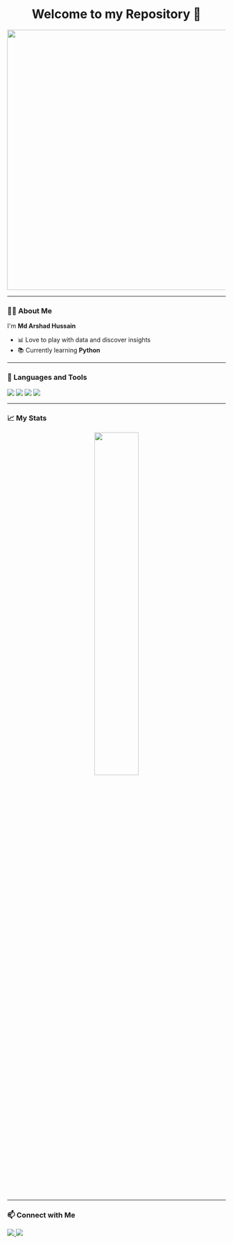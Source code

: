 <h1 align="center">Welcome to my Repository 👋</h1>

<p align="center">
  <img src="https://camo.githubusercontent.com/4d9f5ecceb711eec6e2018f38a5677dc657c9738d4a65ba3b928c41c0a45b439/68747470733a2f2f6d69726f2e6d656469756d2e636f6d2f6d61782f313336302f302a37513379765349765f7430696f4a2d5a2e676966" width="600"/>
</p>

---

### 👨‍💻 About Me

I'm **Md Arshad Hussain**

- 📊 Love to play with data and discover insights
- 📚 Currently learning **Python**


---

### 🧰 Languages and Tools

<p>
  <img src="https://img.shields.io/badge/Excel-217346?style=for-the-badge&logo=microsoft-excel&logoColor=white"/>
  <img src="https://img.shields.io/badge/MySQL-00758F?style=for-the-badge&logo=mysql&logoColor=white"/>
  <img src="https://img.shields.io/badge/PowerBI-F2C811?style=for-the-badge&logo=powerbi&logoColor=black"/>
  <img src="https://img.shields.io/badge/Python-3776AB?style=for-the-badge&logo=python&logoColor=white"/>
</p>

---
### 📈 My Stats

<p align="center">
  <img src="https://github-readme-stats.vercel.app/api?username=Md-Arshad-Hussain&show_icons=true&theme=radical" width="45%"/>
</p>

---

### 📫 Connect with Me

<p>
  <a href="https://www.linkedin.com/in/mdarshadofficial">
    <img src="https://img.shields.io/badge/LinkedIn-0A66C2?style=for-the-badge&logo=linkedin&logoColor=white" />
  </a>
  <a href="https://github.com/Md-Arshad-Hussain">
    <img src="https://img.shields.io/badge/GitHub-171515?style=for-the-badge&logo=github&logoColor=white" />
  </a>
</p>



